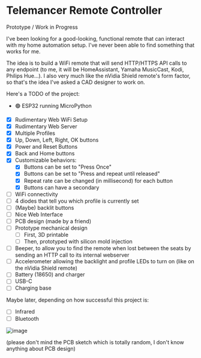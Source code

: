 
# Telemancer Remote Controller

Prototype / Work in Progress

I've been looking for a good-looking, functional remote that can interact with my home automation setup. I've never been able to find something that works for me.

The idea is to build a WiFi remote that will send HTTP/HTTPS API calls to any endpoint (to me, it will be HomeAssistant, Yamaha MusicCast, Kodi, Philips Hue...). I also very much like the nVidia Shield remote's form factor, so that's the idea I've asked a CAD designer to work on.

Here's a TODO of the project:

 - 🟢 ESP32 running MicroPython
 - [x] Rudimentary Web WiFi Setup
 - [x] Rudimentary Web Server
 - [x] Multiple Profiles
 - [x] Up, Down, Left, Right, OK buttons
 - [x] Power and Reset Buttons
 - [x] Back and Home buttons
 - [x] Customizable behaviors: 
	 - [x] Buttons can be set to "Press Once"
	 - [x] Buttons can be set to "Press and repeat until released"
	 - [x] Repeat rate can be changed (in millisecond) for each button
	 - [x] Buttons can have a secondary 
 - [ ] WiFi connectivity
 - [ ] 4 diodes that tell you which profile is currently set
 - [ ] (Maybe) backlit buttons
 - [ ] Nice Web Interface
 - [ ] PCB design (made by a friend)
 - [ ] Prototype mechanical design
	 - [ ] First, 3D printable
	 - [ ] Then, prototyped with silicon mold injection
 - [ ] Beeper, to allow you to find the remote when lost between the seats by sending an HTTP call to its internal webserver
 - [ ] Accelerometer allowing the backlight and profile LEDs to turn on (like on the nVidia Shield remote)
 - [ ] Battery (18650) and charger
 - [ ] USB-C
 - [ ] Charging base

Maybe later, depending on how successful this project is:
 - [ ] Infrared
 - [ ] Bluetooth

![image](https://github.com/Morveus/Telemancer/assets/2972468/af39033d-38a7-4694-a77c-d320b26f7710)

(please don't mind the PCB sketch which is totally random, I don't know anything about PCB design)
